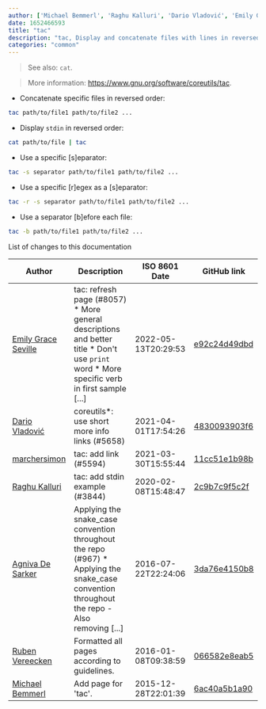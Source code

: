 ```yaml
---
author: ['Michael Bemmerl', 'Raghu Kalluri', 'Dario Vladović', 'Emily Grace Seville', 'Agniva De Sarker', 'Ruben Vereecken', 'marchersimon']
date: 1652466593
title: "tac"
description: "tac, Display and concatenate files with lines in reversed order."
categories: "common"
---
```

> See also: `cat`.

> More information: <https://www.gnu.org/software/coreutils/tac>.

- Concatenate specific files in reversed order:

```bash
tac path/to/file1 path/to/file2 ...
```

- Display `stdin` in reversed order:

```bash
cat path/to/file | tac
```

- Use a specific [s]eparator:

```bash
tac -s separator path/to/file1 path/to/file2 ...
```

- Use a specific [r]egex as a [s]eparator:

```bash
tac -r -s separator path/to/file1 path/to/file2 ...
```

- Use a separator [b]efore each file:

```bash
tac -b path/to/file1 path/to/file2 ...
```
List of changes to this documentation


Author | Description | ISO 8601 Date | GitHub link
------|-----|-----|-----
[Emily Grace Seville](mailto:emilyseville7cf@gmail.com) | tac: refresh page (#8057) * More general descriptions and better title * Don't use `print` word * More specific verb in first sample [...] | 2022-05-13T20:29:53 | [e92c24d49dbd](https://github.com/tldr-pages/tldr/commit/e92c24d49dbde6bba88973727cc44e222afb8334)
[Dario Vladović](mailto:d.vladimyr@gmail.com) | coreutils*: use short more info links (#5658) | 2021-04-01T17:54:26 | [4830093903f6](https://github.com/tldr-pages/tldr/commit/4830093903f66ccf3ebbc2ecf477286e45edac59)
[marchersimon](mailto:50295997+marchersimon@users.noreply.github.com) | tac: add link (#5594) | 2021-03-30T15:55:44 | [11cc51e1b98b](https://github.com/tldr-pages/tldr/commit/11cc51e1b98b85336f9ac2400dae49d653eb5ed7)
[Raghu Kalluri](mailto:raghu1kalluri@gmail.com) | tac: add stdin example (#3844) | 2020-02-08T15:48:47 | [2c9b7c9f5c2f](https://github.com/tldr-pages/tldr/commit/2c9b7c9f5c2f9b18a9f4d1c6a02b5d8a6c5561e9)
[Agniva De Sarker](mailto:agnivade@yahoo.co.in) | Applying the snake_case convention throughout the repo (#967) * Applying the snake_case convention throughout the repo - Also removing [...] | 2016-07-22T22:24:06 | [3da76e4150b8](https://github.com/tldr-pages/tldr/commit/3da76e4150b8631fd74aabfcc953cc23731b6bb8)
[Ruben Vereecken](mailto:rubenvereecken@gmail.com) | Formatted all pages according to guidelines. | 2016-01-08T09:38:59 | [066582e8eab5](https://github.com/tldr-pages/tldr/commit/066582e8eab57bce9861cc8d379e158d61f1cc95)
[Michael Bemmerl](mailto:mail@mx-server.de) | Add page for 'tac'. | 2015-12-28T22:01:39 | [6ac40a5b1a90](https://github.com/tldr-pages/tldr/commit/6ac40a5b1a902d0c610413d7b6a4ebcd63726092)


